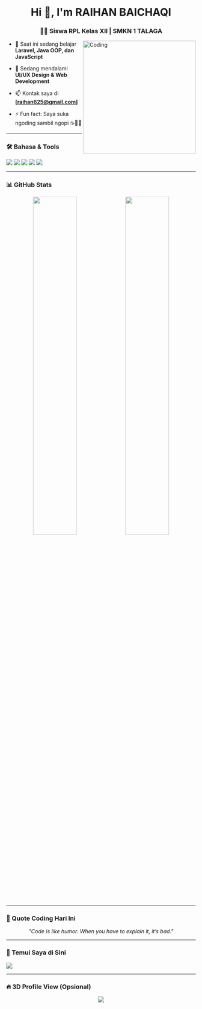 <h1 align="center">Hi 👋, I'm RAIHAN BAICHAQI</h1>
<h3 align="center">🧑‍💻 Siswa RPL Kelas XII | SMKN 1 TALAGA</h3>

<img align="right" alt="Coding" width="300" src="https://media.giphy.com/media/qgQUggAC3Pfv687qPC/giphy.gif">

- 🔭 Saat ini sedang belajar **Laravel, Java OOP, dan JavaScript**

- 🌱 Sedang mendalami **UI/UX Design & Web Development**

- 📫 Kontak saya di **[raihan625@gmail.com]**

- ⚡ Fun fact: Saya suka ngoding sambil ngopi ☕👨‍💻

---

### 🛠️ Bahasa & Tools
<p>
  <img src="https://img.shields.io/badge/PHP-777BB4?style=for-the-badge&logo=php&logoColor=white" />
  <img src="https://img.shields.io/badge/JavaScript-F7DF1E?style=for-the-badge&logo=javascript&logoColor=black" />
  <img src="https://img.shields.io/badge/Laravel-FF2D20?style=for-the-badge&logo=laravel&logoColor=white" />
  <img src="https://img.shields.io/badge/MySQL-00758F?style=for-the-badge&logo=mysql&logoColor=white" />
  <img src="https://img.shields.io/badge/Visual%20Studio%20Code-0078d7.svg?style=for-the-badge&logo=visual-studio-code&logoColor=white"/>
</p>

---

### 📊 GitHub Stats
<p align="center">
  <img src="https://github-readme-stats.vercel.app/api?username=USERNAMEKAMU&show_icons=true&theme=tokyonight" width="48%" />
  <img src="https://github-readme-streak-stats.herokuapp.com/?user=USERNAMEKAMU&theme=tokyonight" width="48%" />
</p>

---

### 🧠 Quote Coding Hari Ini
<p align="center"><i>"Code is like humor. When you have to explain it, it’s bad."</i></p>

---

### 🔗 Temui Saya di Sini
<p>
  <a href="https://www.instagram.com/zsans12?igsh=a3E2a3JlY2F5b2g2" target="blank"><img align="center" src="https://img.shields.io/badge/Instagram-E4405F?style=for-the-badge&logo=instagram&logoColor=white" /></a>
</p>

---

### 🔥 3D Profile View (Opsional)
<p align="center">
  <a href="https://github.com/USERNAMEKAMU">
    <img src="https://github.com/USERNAMEKAMU/USERNAMEKAMU/blob/output/github-contribution-grid-snake.svg" />
  </a>
</p>
